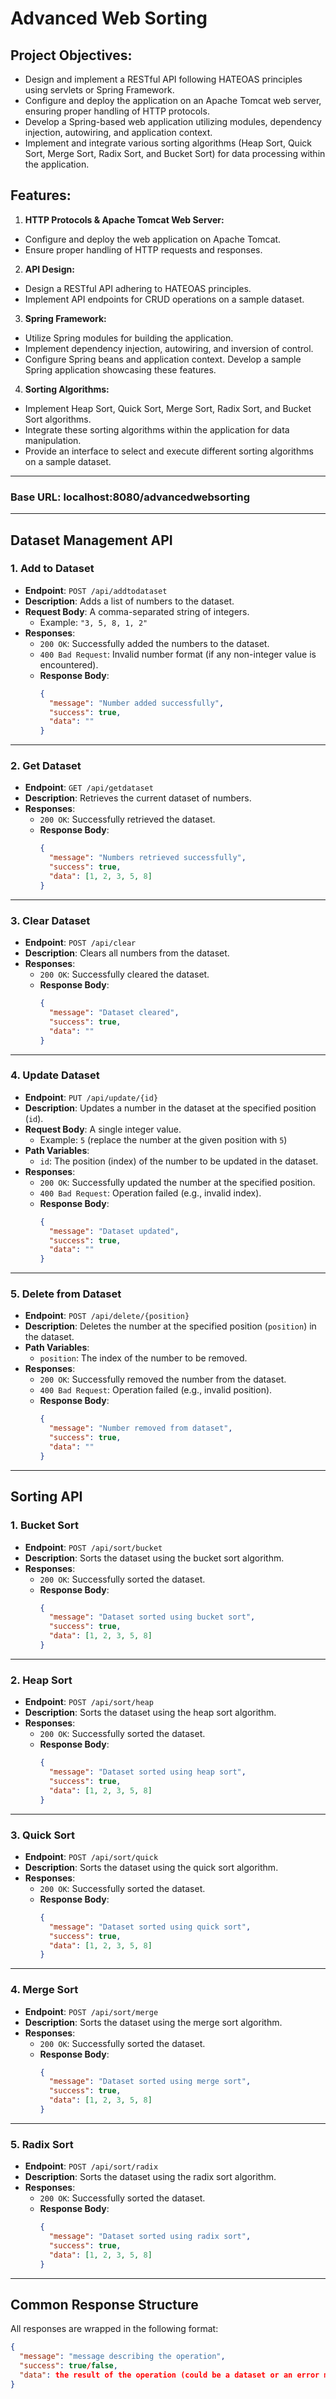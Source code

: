 # Advanced Web Sorting
## Project Objectives:
- Design and implement a RESTful API following HATEOAS principles using servlets or Spring Framework.
- Configure and deploy the application on an Apache Tomcat web server, ensuring proper handling of HTTP protocols.
- Develop a Spring-based web application utilizing modules, dependency injection, autowiring, and application context.
- Implement and integrate various sorting algorithms (Heap Sort, Quick Sort, Merge Sort, Radix Sort, and Bucket Sort) for data processing within the application.


## Features:
1. **HTTP Protocols & Apache Tomcat Web Server:**
- Configure and deploy the web application on Apache Tomcat.
- Ensure proper handling of HTTP requests and responses.
2. **API Design:**
- Design a RESTful API adhering to HATEOAS principles.
- Implement API endpoints for CRUD operations on a sample dataset.
3. **Spring Framework:**
- Utilize Spring modules for building the application.
- Implement dependency injection, autowiring, and inversion of control.
- Configure Spring beans and application context.
Develop a sample Spring application showcasing these features.
4. **Sorting Algorithms:**
- Implement Heap Sort, Quick Sort, Merge Sort, Radix Sort, and Bucket Sort algorithms.
- Integrate these sorting algorithms within the application for data manipulation.
- Provide an interface to select and execute different sorting algorithms on a sample dataset.

---
### Base URL: localhost:8080/advancedwebsorting
---

## Dataset Management API

### 1. **Add to Dataset**
   - **Endpoint**: `POST /api/addtodataset`
   - **Description**: Adds a list of numbers to the dataset.
   - **Request Body**: A comma-separated string of integers.
     - Example: `"3, 5, 8, 1, 2"`
   - **Responses**:
     - `200 OK`: Successfully added the numbers to the dataset.
     - `400 Bad Request`: Invalid number format (if any non-integer value is encountered).
     - **Response Body**:
       ```json
       {
         "message": "Number added successfully",
         "success": true,
         "data": ""
       }
       ```

---

### 2. **Get Dataset**
   - **Endpoint**: `GET /api/getdataset`
   - **Description**: Retrieves the current dataset of numbers.
   - **Responses**:
     - `200 OK`: Successfully retrieved the dataset.
     - **Response Body**:
       ```json
       {
         "message": "Numbers retrieved successfully",
         "success": true,
         "data": [1, 2, 3, 5, 8]
       }
       ```

---

### 3. **Clear Dataset**
   - **Endpoint**: `POST /api/clear`
   - **Description**: Clears all numbers from the dataset.
   - **Responses**:
     - `200 OK`: Successfully cleared the dataset.
     - **Response Body**:
       ```json
       {
         "message": "Dataset cleared",
         "success": true,
         "data": ""
       }
       ```

---

### 4. **Update Dataset**
   - **Endpoint**: `PUT /api/update/{id}`
   - **Description**: Updates a number in the dataset at the specified position (`id`).
   - **Request Body**: A single integer value.
     - Example: `5` (replace the number at the given position with `5`)
   - **Path Variables**:
     - `id`: The position (index) of the number to be updated in the dataset.
   - **Responses**:
     - `200 OK`: Successfully updated the number at the specified position.
     - `400 Bad Request`: Operation failed (e.g., invalid index).
     - **Response Body**:
       ```json
       {
         "message": "Dataset updated",
         "success": true,
         "data": ""
       }
       ```

---

### 5. **Delete from Dataset**
   - **Endpoint**: `POST /api/delete/{position}`
   - **Description**: Deletes the number at the specified position (`position`) in the dataset.
   - **Path Variables**:
     - `position`: The index of the number to be removed.
   - **Responses**:
     - `200 OK`: Successfully removed the number from the dataset.
     - `400 Bad Request`: Operation failed (e.g., invalid position).
     - **Response Body**:
       ```json
       {
         "message": "Number removed from dataset",
         "success": true,
         "data": ""
       }
       ```

---

## Sorting API

### 1. **Bucket Sort**
   - **Endpoint**: `POST /api/sort/bucket`
   - **Description**: Sorts the dataset using the bucket sort algorithm.
   - **Responses**:
     - `200 OK`: Successfully sorted the dataset.
     - **Response Body**:
       ```json
       {
         "message": "Dataset sorted using bucket sort",
         "success": true,
         "data": [1, 2, 3, 5, 8]
       }
       ```

---

### 2. **Heap Sort**
   - **Endpoint**: `POST /api/sort/heap`
   - **Description**: Sorts the dataset using the heap sort algorithm.
   - **Responses**:
     - `200 OK`: Successfully sorted the dataset.
     - **Response Body**:
       ```json
       {
         "message": "Dataset sorted using heap sort",
         "success": true,
         "data": [1, 2, 3, 5, 8]
       }
       ```

---

### 3. **Quick Sort**
   - **Endpoint**: `POST /api/sort/quick`
   - **Description**: Sorts the dataset using the quick sort algorithm.
   - **Responses**:
     - `200 OK`: Successfully sorted the dataset.
     - **Response Body**:
       ```json
       {
         "message": "Dataset sorted using quick sort",
         "success": true,
         "data": [1, 2, 3, 5, 8]
       }
       ```

---

### 4. **Merge Sort**
   - **Endpoint**: `POST /api/sort/merge`
   - **Description**: Sorts the dataset using the merge sort algorithm.
   - **Responses**:
     - `200 OK`: Successfully sorted the dataset.
     - **Response Body**:
       ```json
       {
         "message": "Dataset sorted using merge sort",
         "success": true,
         "data": [1, 2, 3, 5, 8]
       }
       ```

---

### 5. **Radix Sort**
   - **Endpoint**: `POST /api/sort/radix`
   - **Description**: Sorts the dataset using the radix sort algorithm.
   - **Responses**:
     - `200 OK`: Successfully sorted the dataset.
     - **Response Body**:
       ```json
       {
         "message": "Dataset sorted using radix sort",
         "success": true,
         "data": [1, 2, 3, 5, 8]
       }
       ```

---

## Common Response Structure

All responses are wrapped in the following format:
```json
{
  "message": "message describing the operation",
  "success": true/false,
  "data": the result of the operation (could be a dataset or an error message)
}